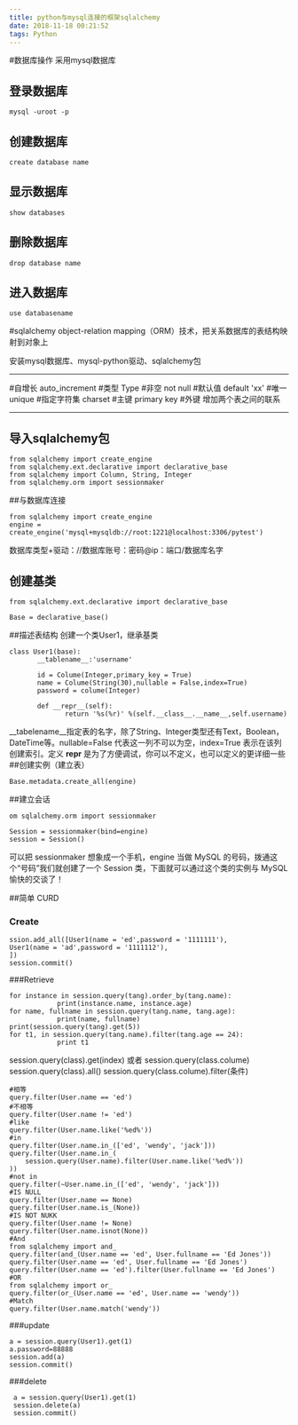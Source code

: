 ```yaml
---
title: python与mysql连接的框架sqlalchemy
date: 2018-11-18 00:21:52
tags: Python
---
```

#数据库操作 
采用mysql数据库
## 登录数据库 ##

```
mysql -uroot -p
```
## 创建数据库 ##

```
create database name
```

## 显示数据库 ##

```
show databases
```
## 删除数据库 ##


```
drop database name
```
## 进入数据库 ##
```
use databasename
```

#sqlalchemy
object-relation mapping（ORM）技术，把关系数据库的表结构映射到对象上

安装mysql数据库、mysql-python驱动、sqlalchemy包

----------
#自增长
auto_increment
#类型
Type
#非空
not null
#默认值
default 'xx'
#唯一
unique
#指定字符集
charset
#主键
primary key
#外键
增加两个表之间的联系

----------


导入sqlalchemy包
-------------

```
from sqlalchemy import create_engine
from sqlalchemy.ext.declarative import declarative_base
from sqlalchemy import Column, String, Integer
from sqlalchemy.orm import sessionmaker
```
##与数据库连接

```
from sqlalchemy import create_engine
engine = create_engine('mysql+mysqldb://root:1221@localhost:3306/pytest')
```
数据库类型+驱动：//数据库账号：密码@ip：端口/数据库名字
## 创建基类 

```
from sqlalchemy.ext.declarative import declarative_base

Base = declarative_base()
```
##描述表结构
创建一个类User1，继承基类
```
class User1(base):
       __tablename__:'username'

       id = Colume(Integer,primary_key = True)
       name = Colume(String(30),nullable = False,index=True)
       password = colume(Integer)

       def __repr__(self):
              return '%s(%r)' %(self.__class__.__name__,self.username)
```

__tabelename__指定表的名字，除了String、Integer类型还有Text，Boolean，DateTime等。nullable=False 代表这一列不可以为空，index=True 表示在该列创建索引。定义 __repr__ 是为了方便调试，你可以不定义，也可以定义的更详细一些
##创建实例（建立表）

```
Base.metadata.create_all(engine) 
```



##建立会话
```
om sqlalchemy.orm import sessionmaker

Session = sessionmaker(bind=engine)
session = Session()
```
可以把 sessionmaker 想象成一个手机，engine 当做 MySQL 的号码，拨通这个“号码”我们就创建了一个 Session 类，下面就可以通过这个类的实例与 MySQL 愉快的交谈了！

##简单 CURD
### Create


```
ssion.add_all([User1(name = 'ed',password = '1111111'),
User1(name = 'ad',password = '1111112'),
])
session.commit()

```
###Retrieve


```
for instance in session.query(tang).order_by(tang.name):
            print(instance.name, instance.age)
for name, fullname in session.query(tang.name, tang.age):
            print(name, fullname)
print(session.query(tang).get(5)) 
for t1, in session.query(tang.name).filter(tang.age == 24):
            print t1
```
session.query(class).get(index)
或者
session.query(class.colume)
session.query(class).all()
session.query(class.colume).filter(条件)
```
#相等
query.filter(User.name == 'ed')
#不相等
query.filter(User.name != 'ed')
#like
query.filter(User.name.like('%ed%'))
#in
query.filter(User.name.in_(['ed', 'wendy', 'jack']))
query.filter(User.name.in_(
    session.query(User.name).filter(User.name.like('%ed%'))
))
#not in
query.filter(~User.name.in_(['ed', 'wendy', 'jack']))
#IS NULL
query.filter(User.name == None)
query.filter(User.name.is_(None))
#IS NOT NUKK
query.filter(User.name != None)
query.filter(User.name.isnot(None))
#And
from sqlalchemy import and_
query.filter(and_(User.name == 'ed', User.fullname == 'Ed Jones'))
query.filter(User.name == 'ed', User.fullname == 'Ed Jones')
query.filter(User.name == 'ed').filter(User.fullname == 'Ed Jones')
#OR
from sqlalchemy import or_
query.filter(or_(User.name == 'ed', User.name == 'wendy'))
#Match
query.filter(User.name.match('wendy'))
```
###update
```
a = session.query(User1).get(1)
a.password=88888
session.add(a)
session.commit()
```
###delete

```
 a = session.query(User1).get(1)
 session.delete(a)
 session.commit()
```